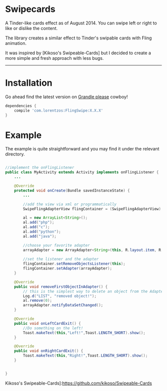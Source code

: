 Swipecards
==========

A Tinder-like cards effect as of August 2014. You can swipe left or right to like or dislike the content.

The library creates a similar effect to Tinder's swipable cards with Fling animation.

It was inspired by [Kikoso's Swipeable-Cards] but I decided to create a more simple and fresh approach with less bugs.

---

Installation
=======

Go ahead find the latest version on [Grandle please] cowboy!

```groovy
dependencies {
    compile 'com.lorentzos:FlingSwipe:X.X.X'
}
```



Example
=======

The example is quite straightforward and you may find it under the relevant directory.

```java

//implement the onFlingListener
public class MyActivity extends Activity implements onFlingListener {
    ...

    @Override
    protected void onCreate(Bundle savedInstanceState) {
        ...

        //add the view via xml or programmatically
        SwipeFlingAdapterView flingContainer = (SwipeFlingAdapterView) findViewById(R.id.frame);

        al = new ArrayList<String>();
        al.add("php");
        al.add("c");
        al.add("python");
        al.add("java");

        //choose your favorite adapter
        arrayAdapter = new ArrayAdapter<String>(this, R.layout.item, R.id.helloText, al );
        
        //set the listener and the adapter
        flingContainer.setRemoveObjectsListener(this);
        flingContainer.setAdapter(arrayAdapter);
    }

    @Override
    public void removeFirstObjectInAdapter() {
        // this is the simplest way to delete an object from the Adapter (/AdapterView)
        Log.d("LIST", "removed object!");
        al.remove(0);
        arrayAdapter.notifyDataSetChanged();
    }

    @Override
    public void onLeftCardExit() {
        //Do something on the left!
        Toast.makeText(this,"Left!",Toast.LENGTH_SHORT).show();
    }

    @Override
    public void onRightCardExit() {
        Toast.makeText(this,"Right!",Toast.LENGTH_SHORT).show();
    }


}
```

[Grandle please]:http://gradleplease.appspot.com/#flingswipe[
Kikoso's Swipeable-Cards]:https://github.com/kikoso/Swipeable-Cards
